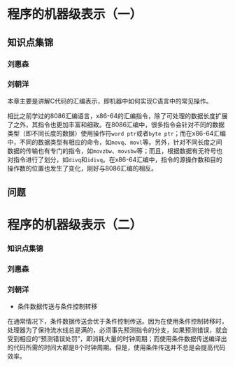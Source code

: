 # 程序的机器级表示（一）

## 知识点集锦

### 刘惠森

### 刘朝洋

本章主要是讲解C代码的汇编表示，即机器中如何实现C语言中的常见操作。

相比之前学过的8086汇编语言，x86-64的汇编指令，除了可处理的数据长度扩展了之外，其指令也更加丰富和细致。在8086汇编中，很多指令会针对不同的数据类型（即不同长度的数据）使用操作符`word ptr`或者`byte ptr`；而在x86-64汇编中，不同的数据类型有相应的命令，如`movq`、`movl`等。另外，针对不同长度之间数据的传输也有专门的指令，如`movzbw`、`movsbw`等；而且，根据数据有无符号也对指令进行了划分，如`divq`和`idivq`。在x86-64汇编中，指令的源操作数和目的操作数的位置也发生了变化，刚好与8086汇编的相反。

## 问题

# 程序的机器级表示（二）

### 知识点集锦

### 刘惠森


### 刘朝洋

- 条件数据传送与条件控制转移

在通常情况下，条件数据传送会优于条件控制传送。因为在使用条件控制转移时，处理器为了保持流水线总是满的，必须事先预测指令的分支，如果预测错误，就会受到相应的“预测错误处罚”，即消耗大量的时钟周期；而使用条件数据传送编译出的代码所需的时间大都是8个时钟周期。但是，使用条件传送并不总是会提高代码效率。


